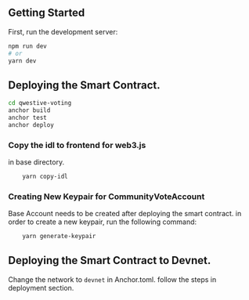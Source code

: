 ## Getting Started

First, run the development server:

```bash
npm run dev
# or
yarn dev
```

## Deploying the Smart Contract. 
```bash
cd qwestive-voting
anchor build
anchor test
anchor deploy
```
### Copy the idl to frontend for web3.js
in base directory.
```bash
    yarn copy-idl
```

### Creating New Keypair for CommunityVoteAccount
Base Account needs to be created after deploying the smart contract. in order to create a new keypair, run the following command:
```bash
    yarn generate-keypair
```

## Deploying the Smart Contract to Devnet.
Change the network to `devnet` in Anchor.toml. follow the steps in deployment section.
